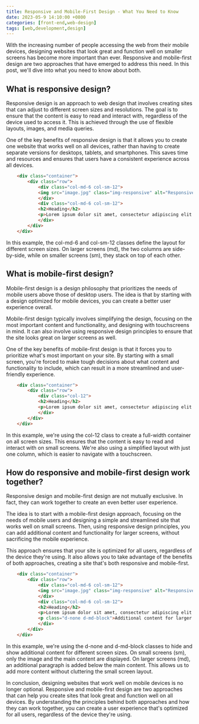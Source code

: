 ```yaml
---
title: Responsive and Mobile-First Design - What You Need to Know
date: 2023-05-9 14:10:00 +0800
categories: [front-end,web-design]
tags: [web,development,design]
---
```


With the increasing number of people accessing the web from their mobile devices, designing websites that look great and function well on smaller screens has become more important than ever. Responsive and mobile-first design are two approaches that have emerged to address this need. In this post, we'll dive into what you need to know about both.

## What is responsive design?
Responsive design is an approach to web design that involves creating sites that can adjust to different screen sizes and resolutions. The goal is to ensure that the content is easy to read and interact with, regardless of the device used to access it. This is achieved through the use of flexible layouts, images, and media queries.

One of the key benefits of responsive design is that it allows you to create one website that works well on all devices, rather than having to create separate versions for desktops, tablets, and smartphones. This saves time and resources and ensures that users have a consistent experience across all devices.

```html
    <div class="container">
        <div class="row">
            <div class="col-md-6 col-sm-12">
            <img src="image.jpg" class="img-responsive" alt="Responsive image">
            </div>
            <div class="col-md-6 col-sm-12">
            <h2>Heading</h2>
            <p>Lorem ipsum dolor sit amet, consectetur adipiscing elit. Donec sagittis porta turpis, vitae pulvinar lorem. </p>
            </div>
        </div>
    </div>
  ```

In this example, the col-md-6 and col-sm-12 classes define the layout for different screen sizes. On larger screens (md), the two columns are side-by-side, while on smaller screens (sm), they stack on top of each other.


## What is mobile-first design?
Mobile-first design is a design philosophy that prioritizes the needs of mobile users above those of desktop users. The idea is that by starting with a design optimized for mobile devices, you can create a better user experience overall.

Mobile-first design typically involves simplifying the design, focusing on the most important content and functionality, and designing with touchscreens in mind. It can also involve using responsive design principles to ensure that the site looks great on larger screens as well.

One of the key benefits of mobile-first design is that it forces you to prioritize what's most important on your site. By starting with a small screen, you're forced to make tough decisions about what content and functionality to include, which can result in a more streamlined and user-friendly experience.
```html
    <div class="container">
        <div class="row">
            <div class="col-12">
            <h2>Heading</h2>
            <p>Lorem ipsum dolor sit amet, consectetur adipiscing elit. Donec sagittis porta turpis, vitae pulvinar lorem. </p>
            </div>
        </div>
    </div>
```
In this example, we're using the col-12 class to create a full-width container on all screen sizes. This ensures that the content is easy to read and interact with on small screens. We're also using a simplified layout with just one column, which is easier to navigate with a touchscreen.


## How do responsive and mobile-first design work together?
Responsive design and mobile-first design are not mutually exclusive. In fact, they can work together to create an even better user experience.

The idea is to start with a mobile-first design approach, focusing on the needs of mobile users and designing a simple and streamlined site that works well on small screens. Then, using responsive design principles, you can add additional content and functionality for larger screens, without sacrificing the mobile experience.

This approach ensures that your site is optimized for all users, regardless of the device they're using. It also allows you to take advantage of the benefits of both approaches, creating a site that's both responsive and mobile-first.
```html
    <div class="container">
        <div class="row">
            <div class="col-md-6 col-sm-12">
            <img src="image.jpg" class="img-responsive" alt="Responsive image">
            </div>
            <div class="col-md-6 col-sm-12">
            <h2>Heading</h2>
            <p>Lorem ipsum dolor sit amet, consectetur adipiscing elit. Donec sagittis porta turpis, vitae pulvinar lorem. </p>
            <p class="d-none d-md-block">Additional content for larger screens.</p>
            </div>
        </div>
    </div>
```
In this example, we're using the d-none and d-md-block classes to hide and show additional content for different screen sizes. On small screens (sm), only the image and the main content are displayed. On larger screens (md), an additional paragraph is added below the main content. This allows us to add more content without cluttering the small screen layout.

In conclusion, designing websites that work well on mobile devices is no longer optional. Responsive and mobile-first design are two approaches that can help you create sites that look great and function well on all devices. By understanding the principles behind both approaches and how they can work together, you can create a user experience that's optimized for all users, regardless of the device they're using.
